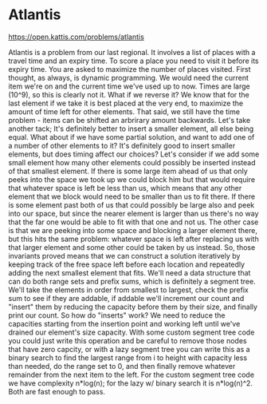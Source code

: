 # Atlantis

https://open.kattis.com/problems/atlantis

Atlantis is a problem from our last regional. It involves a list of places with a travel time and an expiry time. To score a place you need to visit it before its expiry time. You are asked to maximize the number of places visited. First thought, as always, is dynamic programming. We would need the current item we're on and the current time we've used up to now. Times are large (10^9), so this is clearly not it. What if we reverse it? We know that for the last element if we take it is best placed at the very end, to maximize the amount of time left for other elements. That said, we still have the time problem - items can be shifted an arbrirary amount backwards. Let's take another tack; It's definitely better to insert a smaller element, all else being equal. What about if we have some partial solution, and want to add one of a number of other elements to it? It's definitely good to insert smaller elements, but does timing affect our choices? Let's consider if we add some small element how many other elements could possibly be inserted instead of that smallest element. If there is some large item ahead of us that only peeks into the space we took up we could block him but that would require that whatever space is left be less than us, which means that any other element that we block would need to be smaller than us to fit there. If there is some element past both of us that could possibly be large also and peek into our space, but since the nearer element is larger than us there's no way that the far one would be able to fit with that one and not us. The other case is that we are peeking into some space and blocking a larger element there, but this hits the same problem: whatever space is left after replacing us with that larger element and some other could be taken by us instead. So, those invariants proved means that we can construct a solution iteratively by keeping track of the free space left before each location and repeatedly adding the next smallest element that fits. We'll need a data structure that can do both range sets and prefix sums, which is definitely a segment tree. We'll take the elements in order from smallest to largest, check the prefix sum to see if they are addable, if addable we'll increment our count and "insert" them by reducing the capacity before them by their size, and finally print our count. So how do "inserts" work? We need to reduce the capacities starting from the insertion point and working left until we've drained our element's size capacity. With some custom segment tree code you could just write this operation and be careful to remove those nodes that have zero capcity, or with a lazy segment tree you can write this as a binary search to find the largest range from i to height with capacity less than needed, do the range set to 0, and then finally remove whatever remainder from the next item to the left. For the custom segment tree code we have complexity n\*log(n); for the lazy w/ binary search it is n\*log(n)^2. Both are fast enough to pass. 